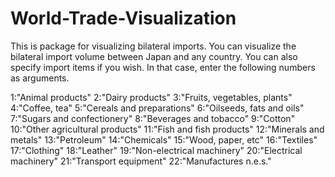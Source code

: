 # World-Trade-Visualization
This is package for visualizing bilateral imports.
You can visualize the bilateral import volume between Japan and any country.
You can also specify import items if you wish. 
In that case, enter the following numbers as arguments.

1:"Animal products"
2:"Dairy products"
3:"Fruits, vegetables, plants"
4:"Coffee, tea"
5:"Cereals and preparations"
6:"Oilseeds, fats and oils"
7:"Sugars and confectionery"
8:"Beverages and tobacco"
9:"Cotton"
10:"Other agricultural products"
11:"Fish and fish products"
12:"Minerals and metals"
13:"Petroleum"
14:"Chemicals"
15:"Wood, paper, etc"
16:"Textiles"
17:"Clothing"
18:"Leather"
19:"Non-electrical machinery"
20:"Electrical machinery"
21:"Transport equipment"
22:"Manufactures n.e.s."
